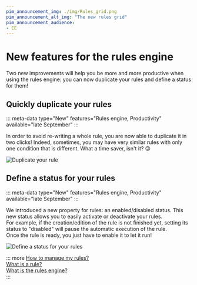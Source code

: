 ```yaml
---
pim_announcement_img: ./img/Rules_grid.png
pim_announcement_alt_img: "The new rules grid"
pim_announcement_audience:
- EE
---
```


# New features for the rules engine

Two new improvements will help you be more and more productive when using the rules engine: you can now duplicate your rules and define a status for them!

## Quickly duplicate your rules
::: meta-data type="New" features="Rules engine, Productivity" available="late September"
:::

In order to avoid re-writing a whole rule, you are now able to duplicate it in two clicks! Indeed, sometimes, you may have very similar rules with only one condition that is different. What a time saver, isn't it? :wink:

![Duplicate your rule](../img/Rules_Duplicate.png)

## Define a status for your rules
::: meta-data type="New" features="Rules engine, Productivity" available="late September"
:::

We introduced a new property for rules: an enabled/disabled status. This new status allows you to easily activate or deactivate your rules.  
For example, if the creation/edition of the rule is not finished yet, setting its status to "disabled" will pause the automatic execution of the rule.  
Once the rule is ready, you just have to enable it to let it run!

![Define a status for your rules](../img/Rules_Status.png)

::: more
[How to manage my rules?](../articles/manage-your-rules.html)  
[What is a rule?](../articles/what-is-a-rule.html)  
[What is the rules engine?](../articles/get-started-with-the-rules-engine.html)   
:::
